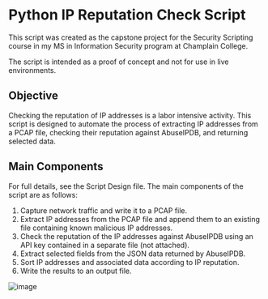 # Python IP Reputation Check Script
This script was created as the capstone project for the Security Scripting course in my MS in Information Security program at Champlain College.

The script is intended as a proof of concept and not for use in live environments.

## Objective
Checking the reputation of IP addresses is a labor intensive activity. This script is designed to automate the process of extracting IP addresses from a PCAP file, checking their reputation against AbuseIPDB, and returning selected data.

## Main Components
For full details, see the Script Design file. The main components of the script are as follows:
1. Capture network traffic and write it to a PCAP file.
2. Extract IP addresses from the PCAP file and append them to an existing file containing known malicious IP addresses.
3. Check the reputation of the IP addresses against AbuseIPDB using an API key contained in a separate file (not attached).
4. Extract selected fields from the JSON data returned by AbuseIPDB.
5. Sort IP addresses and associated data according to IP reputation.
6. Write the results to an output file.

![image](https://github.com/user-attachments/assets/116dabd8-c645-48ba-b12f-c7fc8ef7f8e8)
